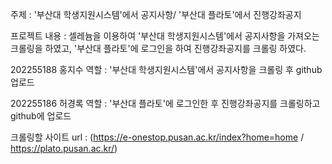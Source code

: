 주제 : '부산대 학생지원시스템'에서 공지사항/ '부산대 플라토'에서 진행강좌공지

프로젝트 내용 : 
셀레늄을 이용하여 '부산대 학생지원시스템'에서 공지사항을 가져오는 크롤링을 하였고, '부산대 플라토'에 로그인을 하여 진행강좌공지를 크롤링 하였다.

202255188 홍지수 역할 : '부산대 학생지원시스템'에서 공지사항을 크롤링 후 github 업로드

202255186 허경록 역할 : '부산대 플라토'에 로그인한 후 진행강좌공지를 크롤링하고 github에 업로드

크롤링할 사이트 url : (https://e-onestop.pusan.ac.kr/index?home=home / https://plato.pusan.ac.kr/)
